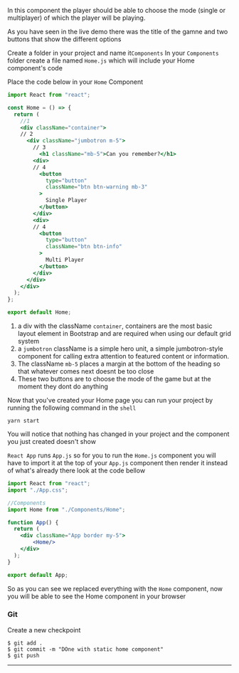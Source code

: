 In this component the player should be able to choose the mode (single or multiplayer) of which the player will be playing.

As you have seen in the live demo there was the title of the gamne and two buttons that show the different options

Create a folder in your project and name it`Components`
In your `Components` folder create a file named `Home.js` which will include your Home component's code

Place the code below in your `Home` Component

```jsx
import React from "react";

const Home = () => {
  return (
    //1
    <div className="container">
    // 2
      <div className="jumbotron m-5">
        // 3
          <h1 className="mb-5">Can you remember?</h1>
        <div>
        // 4
          <button
            type="button"
            className="btn btn-warning mb-3"
          >
            Single Player
          </button>
        </div>
        <div>
        // 4
          <button
            type="button"
            className="btn btn-info"
          >
            Multi Player
          </button>
        </div>
      </div>
    </div>
  );
};

export default Home;
```

1.   a div with the className `container`, containers are the most basic layout element in Bootstrap and are required when using our default grid system
2.   a `jumbotron` className is a simple hero unit, a simple jumbotron-style component for calling extra attention to featured content or information.
3.   The className `mb-5` places a margin at the bottom of the heading so that whatever comes next doesnt be too close
4.   These two buttons are to choose the mode of the game but at the moment they dont do anything 

Now that you've created your Home page you can run your project by running the following command in the `shell`


```shell
yarn start
```

You will notice that nothing has changed in your project and the component you just created doesn't show

`React App` runs `App.js` so for you to run the `Home.js` component you will have to import it at the top of your `App.js` component then render it instead of what's already there 
look at the code bellow 

```jsx
import React from "react";
import "./App.css";

//Components
import Home from "./Components/Home";

function App() {
  return (
    <div className="App border my-5">
        <Home/>
    </div>
  );
}

export default App;

```

So as you can see we replaced everything with the `Home` component, now you will be able to see the Home component in your browser

### Git

Create a new checkpoint

```shell
$ git add .
$ git commit -m "DOne with static home component"
$ git push
```
___